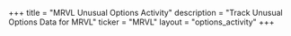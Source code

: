 +++
title = "MRVL Unusual Options Activity"
description = "Track Unusual Options Data for MRVL"
ticker = "MRVL"
layout = "options_activity"
+++

